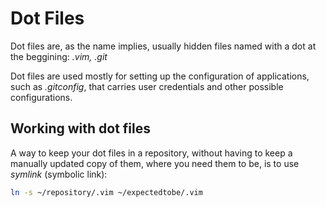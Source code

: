 # Dot Files

Dot files are, as the name implies, usually hidden files named with a dot at the beggining: _.vim,  .git_

Dot files are used mostly for setting up the configuration of applications, such as _.gitconfig_,
that carries user credentials and other possible configurations.


## Working with dot files
A way to keep your dot files in a repository, without having to keep a manually updated copy
of them, where you need them to be, is to use _symlink_ (symbolic link):

```bash
ln -s ~/repository/.vim ~/expectedtobe/.vim
```








